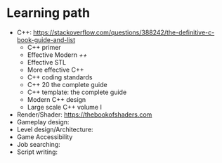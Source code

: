 # Learning path

- C++: https://stackoverflow.com/questions/388242/the-definitive-c-book-guide-and-list
  - C++ primer
  - Effective Modern *++*
  - Effective STL
  - More effective C++
  - C++ coding standards
  - C++ 20 the complete guide
  - C++ template: the complete guide
  - Modern C++ design
  - Large scale C++ volume I
- Render/Shader: https://thebookofshaders.com
- Gameplay design:
- Level design/Architecture:
- Game Accessibility
- Job searching: 
- Script writing: